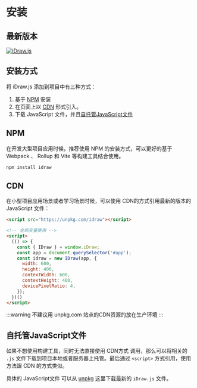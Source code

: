 # 安装

## 最新版本

[![iDraw.js](https://img.shields.io/npm/v/idraw.svg?sanitize=idraw)](https://www.npmjs.com/package/idraw) 

## 安装方式

将 iDraw.js 添加到项目中有三种方式：

1. 基于 [NPM](#npm) 安装
2. 在页面上以 [CDN](#cdn) 形式引入。
3. 下载 JavaScript 文件，并且[自托管JavaScript文件](#自托管JavaScript文件)

## NPM

在开发大型项目应用时候，推荐使用 NPM 的安装方式，可以更好的基于 Webpack 、 Rollup 和 Vite 等构建工具结合使用。

```sh
npm install idraw
```

## CDN

在小型项目应用场景或者学习场景时候，可以使用 CDN的方式引用最新的版本的 JavaScript 文件：

```html
<script src="https://unpkg.com/idraw"></script>
```

```html
<!-- 全局变量使用 -->
<script>
  (() => {
    const { IDraw } = window.iDraw;
    const app = document.querySelector('#app');
    const idraw = new IDraw(app, {
      width: 600,
      height: 400,
      contextWidth: 600,
      contextHeight: 400,
      devicePixelRatio: 4,
    });
  })()
</script>
```

:::warning
不建议用 unpkg.com 站点的CDN资源的放在生产环境
:::


## 自托管JavaScript文件


如果不想使用构建工具，同时无法直接使用 CDN方式 调用，那么可以将相关的 `.js` 文件下载到项目本地或者服务器上托管。最后通过 `<script>` 方式引用，使用方法跟 CDN 的方式类似。

具体的 JavaScript文件 可以从 [unpkg](https://unpkg.com/idraw) 这里下载最新的 `iDraw.js` 文件。





